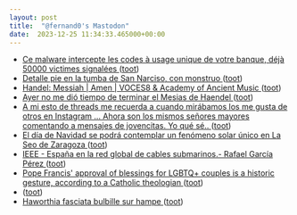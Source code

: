 ```yaml
---
layout: post
title:  "@fernand0's Mastodon"
date:  2023-12-25 11:34:33.465000+00:00
---
```

*  [Ce malware intercepte les codes à usage unique de votre banque, déjà 50000 victimes signalées ](https://www.tomsguide.fr/ce-malware-intercepte-les-codes-a-usage-unique-de-votre-banque-deja-50000-victimes-signalees) ([toot](https://mastodon.social/@fernand0/111640842958513136))
*  [Detalle pie en la tumba de San Narciso, con monstruo ](https://www.flickr.com/photos/fernand0/53386824652) ([toot](https://mastodon.social/@fernand0/111640724485077976))
*  [Handel: Messiah \| Amen \| VOCES8 & Academy of Ancient Music ](https://www.youtube.com/watch?v=ZyR3rKur9RE&feature=youtu.b) ([toot](https://mastodon.social/@fernand0/111640661611911932))
*  [Ayer no me dió tiempo de terminar el Mesias de Haendel ](https://mastodon.social/@fernand0/111640607376050465) ([toot](https://mastodon.social/@fernand0/111640607376050465))
*  [A mi esto de threads me recuerda a cuando mirábamos los me gusta de otros en Instagram ... Ahora son los mismos señores mayores comentando a mensajes de jovencitas. Yo qué sé.. ](https://mastodon.social/@fernand0/111640596261574044) ([toot](https://mastodon.social/@fernand0/111640596261574044))
*  [El día de Navidad se podrá contemplar un fenómeno solar único en La Seo de Zaragoza ](https://jacetaniaexpress.com/el-dia-de-navidad-se-podra-contemplar-un-fenomeno-solar-unico-en-la-seo-de-zaragoza) ([toot](https://mastodon.social/@fernand0/111640578291296179))
*  [IEEE - España en la red global de cables submarinos.- Rafael García Pérez ](https://www.ieee.es/contenido/noticias/2023/12/DIEEEM10_2023_RAFGAR_Submarinos.htm) ([toot](https://mastodon.social/@fernand0/111640430692929420))
*  [Pope Francis' approval of blessings for LGBTQ+ couples is a historic gesture, according to a Catholic theologian ](https://theconversation.com/pope-francis-approval-of-blessings-for-lgbtq-couples-is-a-historic-gesture-according-to-a-catholic-theologian-22012) ([toot](https://mastodon.social/@fernand0/111638687191673998))
*  [ ](https://mastodon.social/users/fernand0/statuses/111637207776355178/activity) ([toot](https://mastodon.social/users/fernand0/statuses/111637207776355178/activity))
*  [Haworthia fasciata bulbille sur hampe ](https://www.cactuspro.com/forum/read.php?1,90741) ([toot](https://mastodon.social/@fernand0/111636836413432443))
